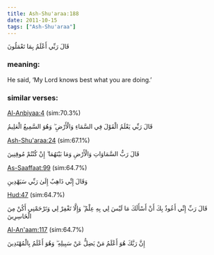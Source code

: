 ```yaml
---
title: Ash-Shu'araa:188
date: 2011-10-15
tags: ["Ash-Shu'araa"]
---
```

قَالَ رَبِّي أَعْلَمُ بِمَا تَعْمَلُونَ
### meaning: 
He said, ‘My Lord knows best what you are doing.’
### similar verses: 

[Al-Anbiyaa:4](/21/4) (sim:70.3%)

قَالَ رَبِّي يَعْلَمُ الْقَوْلَ فِي السَّمَاءِ وَالْأَرْضِ ۖ وَهُوَ السَّمِيعُ الْعَلِيمُ

[Ash-Shu'araa:24](/26/24) (sim:67.1%)

قَالَ رَبُّ السَّمَاوَاتِ وَالْأَرْضِ وَمَا بَيْنَهُمَا ۖ إِنْ كُنْتُمْ مُوقِنِينَ

[As-Saaffaat:99](/37/99) (sim:64.7%)

وَقَالَ إِنِّي ذَاهِبٌ إِلَىٰ رَبِّي سَيَهْدِينِ

[Hud:47](/11/47) (sim:64.7%)

قَالَ رَبِّ إِنِّي أَعُوذُ بِكَ أَنْ أَسْأَلَكَ مَا لَيْسَ لِي بِهِ عِلْمٌ ۖ وَإِلَّا تَغْفِرْ لِي وَتَرْحَمْنِي أَكُنْ مِنَ الْخَاسِرِينَ

[Al-An'aam:117](/6/117) (sim:64.7%)

إِنَّ رَبَّكَ هُوَ أَعْلَمُ مَنْ يَضِلُّ عَنْ سَبِيلِهِ ۖ وَهُوَ أَعْلَمُ بِالْمُهْتَدِينَ
